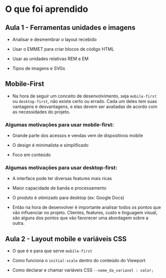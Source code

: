 # O que foi aprendido

## Aula 1 - Ferramentas unidades e imagens

* Analisar e desmembrar o layout recebido

* Usar o EMMET para criar blocos de código HTML

* Usar as unidades relativas REM e EM

* Tipos de imagens e SVGs

## Mobile-First 

* Na hora de seguir um conceito de desenvolvimento, seja `mobile-first` ou `desktop-first`, não existe certo ou errado. Cada um deles tem suas vantagens e desvantagens, e elas devem ser avaliadas de acordo com as necessidades do projeto.

### Algumas motivações para usar mobile-first:

* Grande parte dos acessos e vendas vem de dispositivos mobile

* O design é minimalista e simplificado

* Foco em conteúdo

### Algumas motivações para usar desktop-first:

* A interface pode ter diversas features mais ricas

* Maior capacidade de banda e processamento

* O produto é otimizado para desktop (ex: Google Docs)

* Então na hora de desenvolver é importante analisar todos os pontos que vão influenciar no projeto. Clientes, features, custo e linguagem visual, são alguns dos pontos que vão favorecer uma abordagem sobre a outra.

## Aula 2 - Layout mobile e variáveis CSS 

* O que é e para que serve `mobile-first`

* Como funciona o `initial-scale` dentro do conteúdo do Viewport

* Como declarar e chamar variáveis CSS `--nome_da_variavel : valor;`